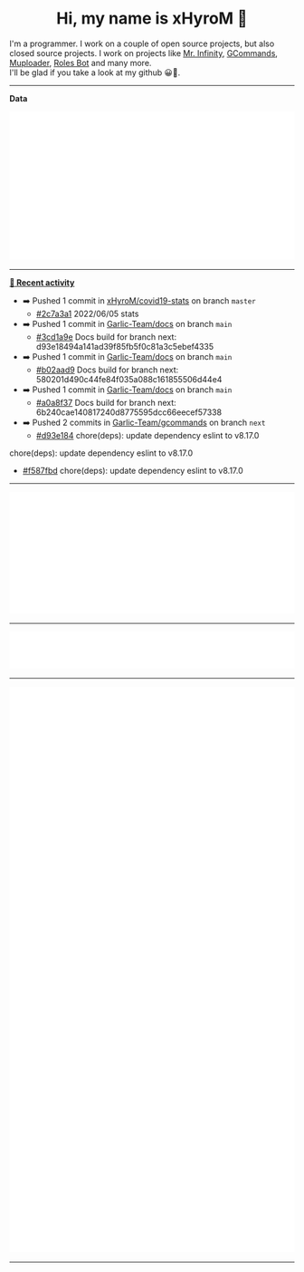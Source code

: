 <p align="center">
    <!-- <img src="https://avatars.githubusercontent.com/u/56601352" width="192" alt="hyro's pfp" /> -->
    <h1 align="center">Hi, my name is xHyroM 👋</h1>
</p>

I'm a programmer. I work on a couple of open source projects, but also closed source projects. I work on projects like [Mr. Infinity](https://discord.com/oauth2/authorize?client_id=720321585625694239&scope=bot%20applications.commands&permissions=8&redirect_uri=https://blobs.gq/imanager&prompt=consent&response_type=code), [GCommands](https://github.com/Garlic-Team/GCommands), [Muploader](https://github.com/xHyroM/Muploder), [Roles Bot](https://github.com/xHyroM/roles-bot) and many more.  
I'll be glad if you take a look at my github 😀👀.

___
**Data**

<img src="https://github.com/xHyroM/xHyroM/blob/master/.cache/base.svg">

___

**[📰 Recent activity](https://github.com/xHyroM)**
* ➡️ Pushed 1 commit in [xHyroM/covid19-stats](https://github.com/xHyroM/covid19-stats) on branch `master`
  * [#2c7a3a1](https://github.com/xHyroM/covid19-stats/commit/2c7a3a1) 2022/06/05 stats
* ➡️ Pushed 1 commit in [Garlic-Team/docs](https://github.com/Garlic-Team/docs) on branch `main`
  * [#3cd1a9e](https://github.com/Garlic-Team/docs/commit/3cd1a9e) Docs build for branch next: d93e18494a141ad39f85fb5f0c81a3c5ebef4335
* ➡️ Pushed 1 commit in [Garlic-Team/docs](https://github.com/Garlic-Team/docs) on branch `main`
  * [#b02aad9](https://github.com/Garlic-Team/docs/commit/b02aad9) Docs build for branch next: 580201d490c44fe84f035a088c161855506d44e4
* ➡️ Pushed 1 commit in [Garlic-Team/docs](https://github.com/Garlic-Team/docs) on branch `main`
  * [#a0a8f37](https://github.com/Garlic-Team/docs/commit/a0a8f37) Docs build for branch next: 6b240cae140817240d8775595dcc66eecef57338
* ➡️ Pushed 2 commits in [Garlic-Team/gcommands](https://github.com/Garlic-Team/gcommands) on branch `next`
  * [#d93e184](https://github.com/Garlic-Team/gcommands/commit/d93e184) chore(deps): update dependency eslint to v8.17.0

chore(deps): update dependency eslint to v8.17.0
  * [#f587fbd](https://github.com/Garlic-Team/gcommands/commit/f587fbd) chore(deps): update dependency eslint to v8.17.0


___

<img src="https://github.com/xHyroM/xHyroM/blob/master/.cache/isocalendar.svg">

___

<img src="https://github.com/xHyroM/xHyroM/blob/master/.cache/languages.svg">

___

<img src="https://github.com/xHyroM/xHyroM/blob/master/.cache/achievements.svg">

___
